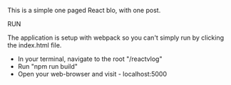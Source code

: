 This is a simple one paged React blo, with one post.

RUN

The application is setup with webpack so you can't simply run by clicking the index.html file.

- In your terminal, navigate to the root "/reactvlog"
- Run "npm run build"
- Open your web-browser and visit - localhost:5000

